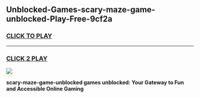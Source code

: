 
## Unblocked-Games-scary-maze-game-unblocked-Play-Free-9cf2a
<h3>
<a href="https://premium76.site?title=scary-maze-game-unblocked&ref=15A">CLICK TO PLAY</a></h3>
<hr>

<h3>
<a href="https://premium76.site?title=scary-maze-game-unblocked&ref=15A">CLICK 2 PLAY</a>
  
</h3>

<a href="https://premium76.site?title=scary-maze-game-unblocked&ref=15A"><img src="https://clearcache.store/games.png"></a>


**scary-maze-game-unblocked games unblocked: Your Gateway to Fun and Accessible Online Gaming**
